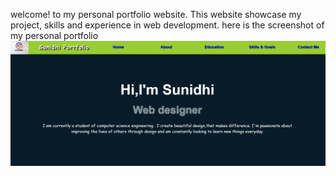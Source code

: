welcome! to my personal portfolio website. This website showcase my project, skills and experience in web development.
here is the screenshot of my personal portfolio
![Portfolio Screenshot](images/screenshot.png)

